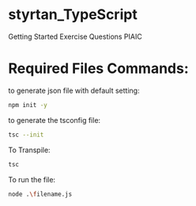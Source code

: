 # styrtan_TypeScript
Getting Started Exercise Questions PIAIC  <br>

# Required Files Commands:
to generate json file with default setting:
```bash
npm init -y
```
to generate the tsconfig file:
```bash
tsc --init
```
To Transpile:
```bash
tsc
```
To run the file:
```bash
node .\filename.js
```
